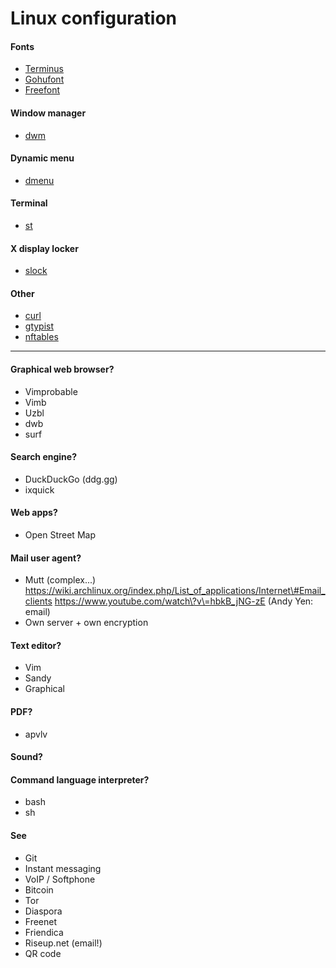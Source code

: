 # Linux configuration

#### Fonts

- [Terminus](http://terminus-font.sourceforge.net/)
- [Gohufont](http://font.gohu.org/)
- [Freefont](https://www.gnu.org/software/freefont/)

#### Window manager

- [dwm](http://dwm.suckless.org/)

#### Dynamic menu

- [dmenu](http://tools.suckless.org/dmenu/)

#### Terminal

- [st](http://st.suckless.org/)

#### X display locker

- [slock](http://tools.suckless.org/slock/)

#### Other

- [curl](http://curl.haxx.see/)
- [gtypist](http://www.gnu.org/software/gtypist/)
- [nftables](http://netfilter.org/projects/nftables/)

----

#### Graphical web browser?

- Vimprobable
- Vimb
- Uzbl
- dwb
- surf

#### Search engine?

- DuckDuckGo (ddg.gg)
- ixquick

#### Web apps?

- Open Street Map

#### Mail user agent?

- Mutt (complex...)
https://wiki.archlinux.org/index.php/List_of_applications/Internet\#Email_clients
https://www.youtube.com/watch\?v\=hbkB_jNG-zE (Andy Yen: email)
- Own server + own encryption

#### Text editor?

- Vim
- Sandy
- Graphical

#### PDF?

- apvlv

#### Sound?
#### Command language interpreter?

- bash
- sh

#### See

- Git
- Instant messaging
- VoIP / Softphone
- Bitcoin
- Tor
- Diaspora
- Freenet
- Friendica
- Riseup.net (email!)
- QR code
